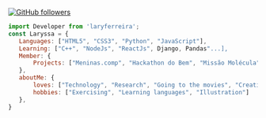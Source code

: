                          
[![GitHub followers](https://img.shields.io/github/followers/laryferreira.svg?style=social&label=Follow&maxAge=2592000)](https://github.com/laryferreira?tab=followers)

 ```js
import Developer from 'laryferreira';
const Laryssa = {
    Languages: ["HTML5", "CSS3", "Python", "JavaScript"],
    Learning: ["C++", "NodeJs", "ReactJs", Django, Pandas"...],
    Member: {
        Projects: ["Meninas.comp", "Hackathon do Bem", "Missão Molécula", "BSN Research Team"]        
    },
    aboutMe: {
        loves: ["Technology", "Research", "Going to the movies", "Creativity", "Psychology books"],
        hobbies: ["Exercising", "Learning languages", "Illustration"]
    },
}

```
